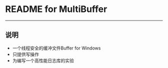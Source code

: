 # **README for MultiBuffer** #
***

## **说明** ##
 * 一个线程安全的缓冲文件Buffer for Windows 
 * 只提供写操作
 * 为编写一个高性能日志库的实验
